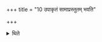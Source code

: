 +++
title = "10 उपाकृतं सामाप्रस्तुतम् भवति"

+++

<details><summary>थिते</summary>

10. Which the Sāman is bespoken but its Prastāva is not (yet) sung,  
</details>
